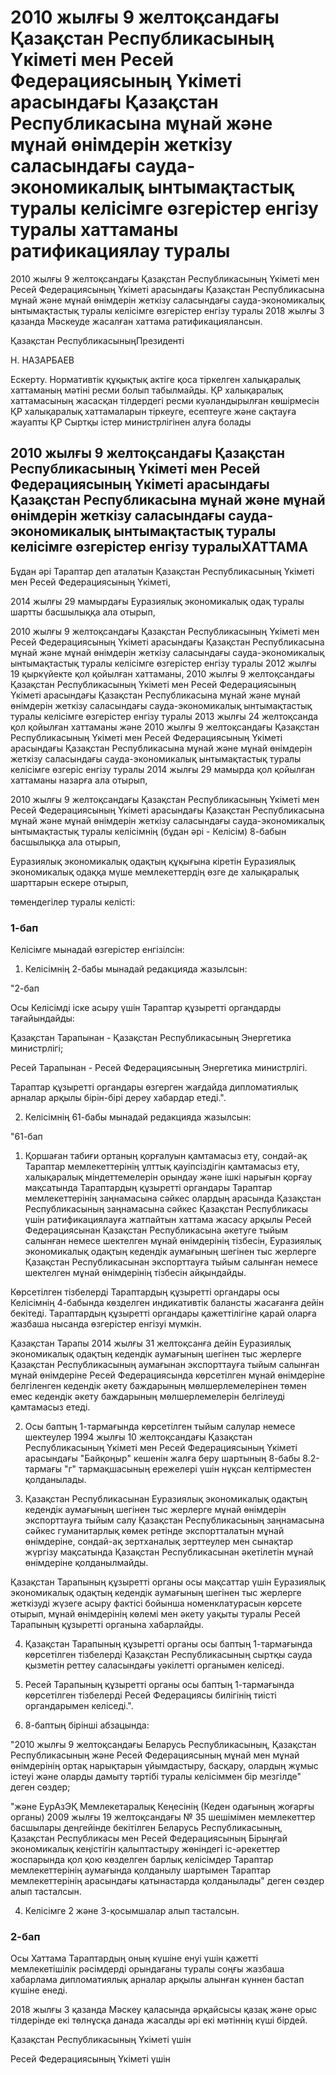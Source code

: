 # 2010 жылғы 9 желтоқсандағы Қазақстан Республикасының Yкіметі мен Ресей Федерациясының Үкіметі арасындағы Қазақстан Республикасына мұнай және мұнай өнімдерін жеткізу саласындағы сауда-экономикалық ынтымақтастық туралы келісімге өзгерістер енгізу туралы хаттаманы ратификациялау туралы

2010 жылғы 9 желтоқсандағы Қазақстан Республикасының Үкіметі мен Ресей Федерациясының Үкіметі арасындағы Қазақстан Республикасына мұнай және мұнай өнімдерін жеткізу саласындағы сауда-экономикалық ынтымақтастық туралы келісімге өзгерістер енгізу туралы 2018 жылғы                3 қазанда Мәскеуде жасалған хаттама ратификациялансын. 

Қазақстан РеспубликасыныңПрезиденті

Н. НАЗАРБАЕВ

Ескерту. Нормативтік құқықтық актіге қоса тіркелген халықаралық хаттаманың мәтіні ресми болып табылмайды. ҚР халықаралық хаттамасының жасасқан тілдердегі ресми куәландырылған көшірмесін ҚР халықаралық хаттамаларын тіркеуге, есептеуге және сақтауға жауапты ҚР Сыртқы істер министрлігінен алуға болады

## 2010 жылғы 9 желтоқсандағы Қазақстан Республикасының Үкіметі мен Ресей Федерациясының Үкіметі арасындағы Қазақстан Республикасына мұнай және мұнай өнімдерін жеткізу саласындағы сауда-экономикалық ынтымақтастық туралы келісімге өзгерістер енгізу туралыХАТТАМА

Бұдан әрі Тараптар деп аталатын Қазақстан Республикасының Үкіметі мен Ресей Федерациясының Үкіметі,

2014 жылғы 29 мамырдағы Еуразиялық экономикалық одақ туралы шартты басшылыққа ала отырып,

2010 жылғы 9 желтоқсандағы Қазақстан Республикасының Үкіметі мен Ресей Федерациясының Үкіметі арасындағы Қазақстан Республикасына мұнай және мұнай өнімдерін жеткізу саласындағы сауда-экономикалық ынтымақтастық туралы келісімге өзгерістер енгізу туралы 2012 жылғы 19 қыркүйекте қол қойылған хаттаманы, 2010 жылғы 9 желтоқсандағы Қазақстан Республикасының Үкіметі мен Ресей Федерациясының Үкіметі арасындағы Қазақстан Республикасына мұнай және мұнай өнімдерін жеткізу саласындағы сауда-экономикалық ынтымақтастық туралы келісімге өзгерістер енгізу туралы 2013 жылғы 24 желтоқсанда қол қойылған хаттаманы және 2010 жылғы 9 желтоқсандағы Қазақстан Республикасының Үкіметі мен Ресей Федерациясының Үкіметі арасындағы Қазақстан Республикасына мұнай және мұнай өнімдерін жеткізу саласындағы сауда-экономикалық ынтымақтастық туралы келісімге өзгеріс енгізу туралы 2014 жылғы 29 мамырда қол қойылған хаттаманы назарға ала отырып,

2010 жылғы 9 желтоқсандағы Қазақстан Республикасының Үкіметі мен Ресей Федерациясының Үкіметі арасындағы Қазақстан Республикасына мұнай және мұнай өнімдерін жеткізу саласындағы сауда-экономикалық ынтымақтастық туралы келісімнің (бұдан әрі - Келісім) 8-бабын басшылыққа ала отырып,

Еуразиялық экономикалық одақтың құқығына кіретін Еуразиялық экономикалық одаққа мүше мемлекеттердің өзге де халықаралық шарттарын ескере отырып,

төмендегілер туралы келісті:

### 1-бап

Келісімге мынадай өзгерістер енгізілсін:

1. Келісімнің 2-бабы мынадай редакцияда жазылсын:

"2-бап

Осы Келісімді іске асыру үшін Тараптар құзыретті органдарды тағайындайды:

Қазақстан Тарапынан - Қазақстан Республикасының Энергетика министрлігі;

Ресей Тарапынан - Ресей Федерациясының Энергетика министрлігі.

Тараптар құзыретті органдары өзгерген жағдайда дипломатиялық арналар арқылы бірін-бірі дереу хабардар етеді.".

2. Келісімнің 61-бабы мынадай редакцияда жазылсын:

"61-бап

1. Қоршаған табиғи ортаның қорғалуын қамтамасыз ету, сондай-ақ Тараптар мемлекеттерінің ұлттық қауіпсіздігін қамтамасыз ету, халықаралық міндеттемелерін орындау және ішкі нарығын қорғау мақсатында Тараптардың құзыретті органдары Тараптар мемлекеттерінің заңнамасына сәйкес олардың арасында Қазақстан Республикасының заңнамасына сәйкес Қазақстан Республикасы үшін ратификациялауға жатпайтын хаттама жасасу арқылы Ресей Федерациясынан Қазақстан Республикасына әкетуге тыйым салынған немесе шектелген мұнай өнімдерінің тізбесін, Еуразиялық экономикалық одақтың кедендік аумағының шегінен тыс жерлерге Қазақстан Республикасынан экспорттауға тыйым салынған немесе шектелген мұнай өнімдерінің тізбесін айқындайды.

Көрсетілген тізбелерді Тараптардың құзыретті органдары осы Келісімнің 4-бабында көзделген индикативтік балансты жасағанға дейін бекітеді. Тараптардың құзыретті органдары қажеттілігіне қарай оларға жазбаша нысанда өзгерістер енгізуі мүмкін.

Қазақстан Тарапы 2014 жылғы 31 желтоқсанға дейін Еуразиялық экономикалық одақтың кедендік аумағының шегінен тыс жерлерге Қазақстан Республикасының аумағынан экспорттауға тыйым салынған мұнай өнімдеріне Ресей Федерациясында көрсетілген мұнай өнімдеріне белгіленген кедендік әкету баждарының мөлшерлемелерінен төмен емес кедендік әкету баждарының мөлшерлемелерін белгілеуді қамтамасыз етеді.

2. Осы баптың 1-тармағында көрсетілген тыйым салулар немесе шектеулер 1994 жылғы 10 желтоқсандағы Қазақстан Республикасының Үкіметі мен Ресей Федерациясының Үкіметі арасындағы "Байқоңыр" кешенін жалға беру шартының 8-бабы 8.2-тармағы "г" тармақшасының ережелері үшін нұқсан келтірместен қолданылады.

3. Қазақстан Республикасынан Еуразиялық экономикалық одақтың кедендік аумағының шегінен тыс жерлерге мұнай өнімдерін экспорттауға тыйым салу Қазақстан Республикасының заңнамасына сәйкес гуманитарлық көмек ретінде экспортталатын мұнай өнімдеріне, сондай-ақ зертханалық зерттеулер мен сынақтар жүргізу мақсатында Қазақстан Республикасынан әкетілетін мұнай өнімдеріне қолданылмайды.

Қазақстан Тарапының құзыретті органы осы мақсаттар үшін Еуразиялық экономикалық одақтың кедендік аумағының шегінен тыс жерлерге жеткізуді жүзеге асыру фактісі бойынша номенклатурасын көрсете отырып, мұнай өнімдерінің көлемі мен әкету уақыты туралы Ресей Тарапының құзыретті органына хабарлайды.

4. Қазақстан Тарапының құзыретті органы осы баптың 1-тармағында көрсетілген тізбелерді Қазақстан Республикасының сыртқы сауда қызметін реттеу саласындағы уәкілетті органымен келіседі.

5. Ресей Тарапының құзыретті органы осы баптың 1-тармағында көрсетілген тізбелерді Ресей Федерациясы билігінің тиісті органдарымен келіседі.".

3. 8-баптың бірінші абзацында:

"2010 жылғы 9 желтоқсандағы Беларусь Республикасының, Қазақстан Республикасының және Ресей Федерациясының мұнай мен мұнай өнімдерінің ортақ нарықтарын ұйымдастыру, басқару, олардың жұмыс істеуі және оларды дамыту тәртібі туралы келісіммен бір мезгілде" деген сөздер;

"және ЕурАзЭҚ Мемлекетаралық Кеңесінің (Кеден одағының жоғарғы органы) 2009 жылғы 19 желтоқсандағы № 35 шешімімен мемлекеттер басшылары деңгейінде бекітілген Беларусь Республикасының, Қазақстан Республикасы мен Ресей Федерациясының Бірыңғай экономикалық кеңістігін қалыптастыру жөніндегі іс-әрекеттер жоспарында қол қою көзделген барлық келісімдер Тараптар мемлекеттерінің аумағында қолданылу шартымен Тараптар мемлекеттерінің арасындағы қатынастарда қолданылады" деген сөздер алып тасталсын.

4. Келісімге 2 және 3-қосымшалар алып тасталсын.

### 2-бап

Осы Хаттама Тараптардың оның күшіне енуі үшін қажетті мемлекетішілік рәсімдерді орындағаны туралы соңғы жазбаша хабарлама дипломатиялық арналар арқылы алынған күннен бастап күшіне енеді.

2018 жылғы 3 қазанда Мәскеу қаласында әрқайсысы қазақ және орыс тілдерінде екі төлнұсқа данада жасалды әрі екі мәтіннің күші бірдей.

Қазақстан Республикасының Үкіметі үшін

Ресей Федерациясының Үкіметі үшін

